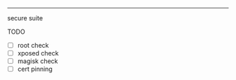 ------------
secure suite

TODO

 - [ ] root check
 - [ ] xposed check
 - [ ] magisk check
 - [ ] cert pinning
